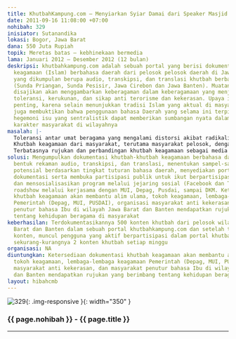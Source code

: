 ```yaml
---
title: KhutbahKampung.com – Menyiarkan Syiar Damai dari Speaker Masjid Kampung
date: 2011-09-16 11:08:00 +07:00
nohibah: 329
inisiator: Sutanandika
lokasi: Bogor, Jawa Barat
dana: 550 Juta Rupiah
topik: Meretas batas – kebhinekaan bermedia
lama: Januari 2012 – Desember 2012 (12 bulan)
deskripsi: khutbahkampung.com adalah sebuah portal yang berisi dokumentasi khutbah
  keagamaan (Islam) berbahasa daerah dari pelosok pelosok daerah di Jawa Barat. Dokumentasi
  yang dikumpulan berupa audio, transkipsi, dan translasi khutbah berbahasa Daerah
  (Sunda Priangan, Sunda Pesisir, Jawa Cirebon dan Jawa Banten). Muatan khutbah yang
  disajikan akan menggambarkan keberagaman dalam keberagamaan yang menjunjung tinggi
  toleransi, kerukunan, dan sikap anti terorisme dan kekerasan. Upaya ini dipandang
  penting, karena selain menunjukkan tradisi Islam yang aktual di masyarakat pedalaman,
  juga membuktikan bahwa penggunaan bahasa Daerah yang selama ini terpinggirkan oleh
  hegemoni isu yang sentralistik dapat memberikan sumbangan nyata dalam pembentukan
  karakter masyarakat di wilayahnya
masalah: |-
  Toleransi antar umat beragama yang mengalami distorsi akibat radikalisme sempit menyebabkan tradisi keislaman masyarakat Indonesia yang telah dibangun selama ini mengalami gradasi yang cukup serius.
  Khutbah keagamaan dari masyarakat, terutama masyarakat pelosok, dengan ciri khas penyampaian dalam bahasa Ibu (daerah)nya belum terdokumentasikan dengan baik sehingga upaya pelestarian bahasa Ibu, sebagaimana yang dicanangkan UNESCO sejak tahun 1999, sulit diwujudkan.
  Terbatasnya rujukan dan perbandingan khutbah keagamaan sebagai media potensial yang menyuarakan toleransi, kerukunan, dan kedamaian dalam berbangsa, bernegara, dan beragama.
solusi: Mengumpulkan dokumentasi khutbah-khutbah keagamaan berbahasa daerah dalam
  bentuk rekaman audio, transkipsi, dan translasi, menentukan sampel-sampel wilayah
  potensial berdasarkan tingkat tuturan bahasa daerah, menyediakan portal yang berisi
  dokumentasi serta membuka partisipasi publik untuk ikut berpartisipasi menjadi kontributor,
  dan mensosialisasikan program melalui jejaring sosial (Facebook dan Twitter) dan
  roadshow melalui kerjasama dengan MUI, Depag, Pusdai, sampai DKM. Ketersediaan dokumentasi
  khutbah keagamaan akan membantu alim ulama, tokoh keagamaan, lembaga-lembaga keagamaan
  Pemerintah (Depag, MUI, PUSDAI), organisasi masyarakat anti kekerasan, dan masyarakat
  penutur bahasa Ibu di wilayah Jawa Barat dan Banten mendapatkan rujukan yang berimbang
  tentang kehidupan beragama di masyarakat
keberhasilan: Terdokumentasikannya 500 konten khutbah dari pelosok wilayah di Jawa
  Barat dan Banten dalam sebuah portal khutbahkampung.com dan setelah terkumpul 500
  konten, muncul pengguna yang aktif berpartisipasi dalam portal khutbahkampung.com
  sekurang-kurangnya 2 konten khutbah setiap minggu
organisasi: NA
diuntungkan: Ketersediaan dokumentasi khutbah keagamaan akan membantu alim ulama,
  tokoh keagamaan, lembaga-lembaga keagamaan Pemerintah (Depag, MUI, PUSDAI), organisasi
  masyarakat anti kekerasan, dan masyarakat penutur bahasa Ibu di wilayah Jawa Barat
  dan Banten mendapatkan rujukan yang berimbang tentang kehidupan beragama di masyarakat
layout: hibahcmb
---
```


![329](/static/img/hibahcmb/329.png){: .img-responsive }{: width="350" }

### {{ page.nohibah }} - {{ page.title }}

---
